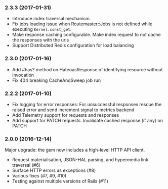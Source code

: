 ### 2.3.3 (2017-01-31)

- Introduce index traversal mechanism.
- Fix jobs loading issue when Routemaster::Jobs is not defined while executing
`Kernel.const_get`.
- Make response caching configurable. Make index request to not cache the responses with the urls
- Support Distributed Redis configuration for load balancing

### 2.3.0 (2017-01-16)

- Add #has? method on HateoasResponse of identifying resource without invocation
- Fix 404 breaking CacheAndSweep job run

### 2.2.2 (2017-01-10)

- Fix logging for error responses:
  For unsuccessful responses rescue the raised error and
  send increment signal to metrics backend
- Add Telemetry support for requests and responses
- Add support for PATCH requests.
  Invalidate cached response (if any) on PATCH

### 2.0.0 (2016-12-14)

Major upgrade: the gem now includes a high-level HTTP API client.

- Request materialisation, JSON-HAL parsing, and hypermedia link traversal (#6)
- Surface HTTP errors as exceptions (#8)
- Various fixes (#7, #9, #10)
- Testing against multiple versions of Rails (#11)
